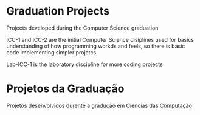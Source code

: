 # Graduation Projects
Projects developed during the Computer Science graduation

ICC-1 and ICC-2 are the initial Computer Science disiplines used for basics understanding of how programming workds and feels, so there is basic code implementing simpler projetcs

Lab-ICC-1 is the laboratory discipline for more coding projects

# Projetos da Graduação
Projetos desenvolvidos durente a gradução em Ciências das Computação 
